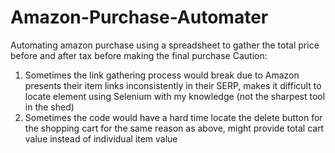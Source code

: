 # Amazon-Purchase-Automater
Automating amazon purchase using a spreadsheet to gather the total price before and after tax before making the final purchase
Caution:
1. Sometimes the link gathering process would break due to Amazon presents their item links inconsistently in their SERP, makes it difficult to locate element using Selenium with my knowledge (not the sharpest tool in the shed)
2. Sometimes the code would have a hard time locate the delete button for the shopping cart for the same reason as above, might provide total cart value instead of individual item value

